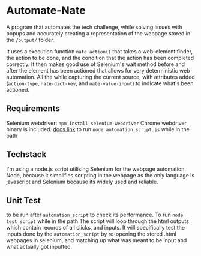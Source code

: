 # Automate-Nate
A program that automates the tech challenge, while solving issues with popups and accurately creating a representation of the webpage stored in the `/output/` folder.  

It uses a execution function `nate action()` that takes a web-element finder, the action to be done, and the condition that the action has been completed correctly. It then makes good use of Selenium's wait method before and after the element has been actioned that allows for very deterministic web automation. All the while capturing the current source, with attributes added (`action-type`, `nate-dict-key`, and `nate-value-input`) to indicate what's been actioned.

## Requirements

Selenium webdriver: `npm install selenium-webdriver`
Chrome webdriver binary is included. [docs link](https://www.selenium.dev/documentation/en/selenium_installation/installing_webdriver_binaries/)
to run `node automation_script.js` while in the path

## Techstack
I'm using a node.js script utilising Selenium for the webpage automation. Node, because it simplifies scripting in the webpage as the only language is javascript and Selenium because its widely used and reliable.

## Unit Test
to be run after `automation_script` to check its performance. To run `node test_script` while in the path
The script will loop through the html outputs which contain records of all clicks, and inputs. It will specifically test the inputs done by the `automation_script` by re-opening the stored .html webpages in selenium, and matching up what was meant to be input and what actually got inputted.

 
